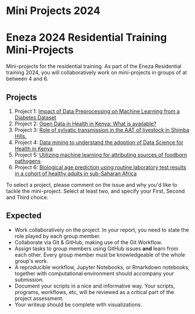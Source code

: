 # Mini Projects 2024

# Eneza 2024 Residential Training Mini-Projects

Mini-projects for the residential training. As part of the Eneza Residential training 2024, you will collaboratively work on mini-projects in groups of at between 4 and 6. 

## Projects
1. Project 1: [Impact of Data Preprocessing on Machine Learning from a Diabetes Dataset](Project_1.md)
2. Project 2: [Open Data in Health in Kenya: What is available?](Project_2.md)
3. Project 3: [Role of sylvatic transmission in the AAT of livestock in Shimba Hills. ](Project_3.md)
4. Project 4: [Data mining to understand the adoption of Data Science for Health in Kenya](Project_4.md)
5. Project 5: [Utilizing machine learning for attributing sources of foodborn pathogens](Project_5.md)
6. Project 6: [Biological age prediction using routine laboratory test results in a cohort of healthy adults in sub-Saharan Africa](Project_6.md)

To select a project, please comment on the issue and why you'd like to tackle the mini-project. Select at least two, and specify your First, Second and Third choice. 
## Expected
- Work collaboratively on the project. In your report, you need to state the role played by each group member.
- Collaborate via Git & GitHub, making use of the Git Workflow.
- Assign tasks to group members using GitHub issues **and** learn from each other. Every group member must be knowledgeable of the whole group's work.
- A reproducible workflow, Jupyter Notebooks, or Rmarkdown notebooks, together with computational environment should accompany your submission.
- Document your scripts in a nice and informative way. Your scripts, programs, workflows, etc, will be reviewed as a critical part of the project assessment.
- Your writeup should be complete with visualizations.
